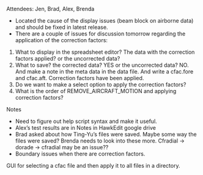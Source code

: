 Attendees: Jen, Brad, Alex, Brenda


* Located the cause of the display issues (beam block on airborne data) and should be fixed in latest release.  
* There are a couple of issues for discussion tomorrow regarding the application of the correction factors:
1. What to display in the spreadsheet editor?  The data with the correction factors applied? or the uncorrected data?
2. What to save?  the corrected data? YES or the uncorrected data?  NO. And make a note in the meta data in the data file.  And write a cfac.fore and cfac.aft. Correction factors have been applied. 
3. Do we want to make a select option to apply the correction factors? 
4. What is the order of REMOVE_AIRCRAFT_MOTION and applying correction factors?
 
 


Notes
* Need to figure out help script syntax and make it useful.
* Alex’s test results are in Notes in HawkEdit google drive 
* Brad asked about how Ting-Yu’s files were saved.  Maybe some way the files were saved?  Brenda needs to look into these more. Cfradial -> dorade -> cfradial may be an issue??
* Boundary issues when there are correction factors.


GUI for selecting a cfac file and then apply it to all files in a directory.

